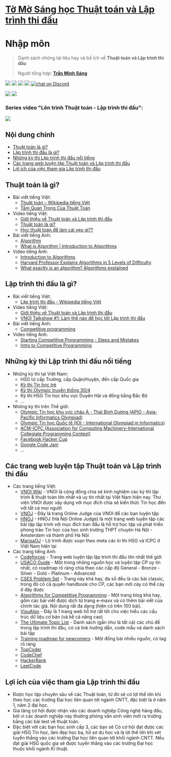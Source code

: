 # [Tờ Mờ Sáng học Thuật toán và Lập trình thi đấu](/README.md)

# Nhập môn

> Danh sách những tài liệu hay và bổ ích về **Thuật toán và Lập trình thi đấu**
> 
> Người tổng hợp: **[Trần Minh Sáng](https://www.facebook.com/sangtran.04/)**

<p align="left">
  <a href="#"><img src="https://img.shields.io/endpoint?url=https%3A%2F%2Fhits.dwyl.com%2Ftmsanghoclaptrinh%2Ftmsang-hoc-thuat-toan.json&label=visitors&color=blue"></a>
  <a href="https://github.com/tmsanghoclaptrinh"><img src="https://img.shields.io/badge/author-tmsanghoclaptrinh-41454A?logo=github&labelColor=grey"></a>
  <a href="https://facebook.com/clb.it.ngoctao"><img src="https://img.shields.io/badge/facebook-clb.it.ngoctao-41454A?logo=facebook&logoColor=white&labelColor=blue"></a>
  <a href="https://www.youtube.com/@tmsanghoclaptrinh"><img src="https://img.shields.io/badge/youtube-tmsanghoclaptrinh-41454A?logo=youtube&logoColor=white&labelColor=red"></a>
  <a href="https://discord.gg/ajXr5kRKkk">
        <img src="https://img.shields.io/discord/994125923819458590?logo=discord&logoColor=white&labelColor=5865F2&color=green" alt="chat on Discord">
  </a>
</p>
<p align="left">
  <a href="https://tmsanghoclaptrinh.com"><img src="https://img.shields.io/badge/blog-tmsanghoclaptrinh.com-white"></a>
  <a href="https://dev.to/tmsanghoclaptrinh"><img src="https://img.shields.io/badge/dev.to-tmsanghoclaptrinh-white"></a>
</p>

### Series video "Lên trình Thuật toán - Lập trình thi đấu": 

[![](https://markdown-videos-api.jorgenkh.no/youtube/AgwnOQbJVvU)](https://www.youtube.com/watch?v=AgwnOQbJVvU&list=PLqfkD788zZGCjhbJsmyhInVAhHBSV8Gqg&index=1)

## Nội dung chính

- [Thuật toán là gì?](#thuật-toán-là-gì)
- [Lập trình thi đấu là gì?](#lập-trình-thi-đấu-là-gì)
- [Những kỳ thi Lập trình thi đấu nổi tiếng](#những-kỳ-thi-lập-trình-thi-đấu-nổi-tiếng)
- [Các trang web luyện tập Thuật toán và Lập trình thi đấu](#các-trang-web-luyện-tập-thuật-toán-và-lập-trình-thi-đấu)
- [Lợi ích của việc tham gia Lập trình thi đấu](#lợi-ích-của-việc-tham-gia-lập-trình-thi-đấu)

## Thuật toán là gì?

- Bài viết tiếng Việt:
    - [Thuật toán – Wikipedia tiếng Việt](https://vi.wikipedia.org/wiki/Thu%E1%BA%ADt_to%C3%A1n)
    - [Tầm Quan Trọng Của Thuật Toán](https://wiki.vnoi.info/translate/topcoder/The-Importance-of-Algorithm)
- Video tiếng Việt:
    - [Giới thiệu về Thuật toán và Lập trình thi đấu](https://www.youtube.com/watch?v=AgwnOQbJVvU&list=PLqfkD788zZGCjhbJsmyhInVAhHBSV8Gqg&index=1)
    - [Thuật toán là gì?](https://www.youtube.com/watch?v=2ENmRL7pTSg)
    - [Học thuật toán để làm cái vẹo gì??](https://www.youtube.com/watch?v=v1OzKljVHtc)
- Bài viết tiếng Anh:
    - [Algorithm](https://en.wikipedia.org/wiki/Algorithm)
    - [What is Algorithm | Introduction to Algorithms](https://www.geeksforgeeks.org/introduction-to-algorithms/)
- Video tiếng Anh:
    - [Introduction to Algorithms](https://www.youtube.com/watch?v=0IAPZzGSbME)
    - [Harvard Professor Explains Algorithms in 5 Levels of Difficulty](https://www.youtube.com/watch?v=fkIvmfqX-t0)
    - [What exactly is an algorithm? Algorithms explained](https://www.youtube.com/watch?v=ZnBF2GeAKbo)


## Lập trình thi đấu là gì?

- Bài viết tiếng Việt:
    - [Lập trình thi đấu - Wikipedia tiếng Việt](https://vi.wikipedia.org/wiki/L%E1%BA%ADp_tr%C3%ACnh_thi_%C4%91%E1%BA%A5u)
- Video tiếng Việt:
    - [Giới thiệu về Thuật toán và Lập trình thi đấu](https://www.youtube.com/watch?v=AgwnOQbJVvU&list=PLqfkD788zZGCjhbJsmyhInVAhHBSV8Gqg&index=1)
    - [VNOI Talkshow #1: Làm thế nào để học tốt Lập trình thi đấu](https://www.youtube.com/watch?v=EPKHm5jrU4o)
- Bài viết tiếng Anh:
    - [Competitive programming](https://en.wikipedia.org/wiki/Competitive_programming)
- Video tiếng Anh:
    - [Starting Competitive Programming - Steps and Mistakes](https://www.youtube.com/watch?v=bVKHRtafgPc)
    - [Intro to Competitive Programming](https://www.youtube.com/watch?v=tZ5FBBnHfm4)

## Những kỳ thi Lập trình thi đấu nổi tiếng

- Những kỳ thi tại Việt Nam:
    - HSG từ cấp Trường, cấp Quận/Huyện, đến cấp Quốc gia
    - [Kỳ thi Tin học trẻ](https://tinhoctre.vn/)
    - [Kỳ thi Olympic truyền thống 30/4](https://vi.wikipedia.org/wiki/Cu%E1%BB%99c_thi_Olympic_truy%E1%BB%81n_th%E1%BB%91ng_30_th%C3%A1ng_4)
    - Kỳ thi HSG Tin học khu vực Duyên Hải và đồng bằng Bắc Bộ
    - ...
- Những kỳ thi trên Thế giới:
    - [Olympic Tin học khu vực châu Á - Thái Bình Dương (APIO - Asia-Pacific Informatics Olympiad)](https://apio2024.org/home)
    - [Olympic Tin học Quốc tế (IOI - International Olympiad in Informatics)](https://ioinformatics.org/)
    - [ACM-ICPC (Association for Computing Machinery-International Collegiate Programming Contest)](https://icpc.global/)
    - [Facebook Hacker Cup](https://www.facebook.com/codingcompetitions/hacker-cup)
    - [Google Code Jam](https://codingcompetitionsonair.withgoogle.com/)
    - ...

## Các trang web luyện tập Thuật toán và Lập trình thi đấu

- Các trang tiếng Việt:
    - [VNOI Wiki](https://wiki.vnoi.info/) - VNOI là cộng đồng chia sẻ kinh nghiệm các kỳ thi lập trình & thuật toán lớn nhất và uy tín nhất tại Việt Nam hiện nay. Thư viện VNOI được xây dựng với mục đích chia sẻ kiến thức Tin học đến với tất cả mọi người
    - [VNOJ](https://oj.vnoi.info/) - Đây là trang Online Judge của VNOI để các bạn luyện tập
    - [HNOJ](https://hnoj.edu.vn/) - HNOJ (Hà Nội Online Judge) là một trang web luyện tập các bài tập lập trình với mục đích ban đầu là hỗ trợ học tập và phát triển phong trào Tin học của học sinh trường THPT chuyên Hà Nội - Amsterdam và thành phố Hà Nội
    - [MarisaOJ](https://marisaoj.com/) - Lộ trình được soạn theo meta các kì thi HSG và ICPC ở Việt Nam hiện tại
- Các trang tiếng Anh:
    - [Codeforces](https://codeforces.com/) - Trang web luyện tập lập trình thi đấu lớn nhất thế giới
    - [USACO Guide](https://usaco.guide/) - Một trong những nguồn học và luyện tập CP uy tín nhất, có roadmap rõ ràng chia theo các cấp độ General - Bronze - Silver - Gold - Platinum - Advanced
    - [CSES Problem Set](https://cses.fi/problemset/) - Trang này khá hay, đa số đều là các bài classic, trong đó có cả quyển handbook cho CP, các bạn mới cày có thể cày ở đây được
    - [Algorithms for Competitive Programming](https://cp-algorithms.com/) - Một trang blog khá hay, gồm các bài viết được dịch từ trang e-maxx và có thêm bài viết của chính tác giả. Nội dung rất đa dạng (hiện có trên 100 bài).
    - [VisuAlgo](https://visualgo.net/en) - Đây là 1 trang web hỗ trợ rất tốt cho việc hiểu các cấu trúc dữ liệu cơ bản (và kể cả nâng cao)
    - [The Ultimate Topic List](https://codeforces.com/blog/entry/95106) - Danh sách (gần như là tất cả) các chủ đề trong lập trình thi đấu, có cả link hướng dẫn, code mẫu và danh sách bài tập
    - [Training roadmap for newcomers](https://codeforces.com/blog/entry/65133) - Một đống bài nhiều nguồn, có tag rõ ràng
    - [TopCoder](https://www.topcoder.com/tc?module=AlgoRank)
    - [CodeChef](https://www.codechef.com/contests)
    - [HackerRank](https://www.hackerrank.com/contests)
    - [LeetCode](https://leetcode.com/problemset/)

## Lợi ích của việc tham gia Lập trình thi đấu

- Được học tập chuyên sâu về các Thuật toán, từ đó sẽ có lợi thế lớn khi theo học các trường Đại học liên quan tới ngành CNTT, đặc biệt là ở năm 1, năm 2 đại học.
- Gia tăng cơ hội được nhận vào các doanh nghiệp Công nghệ hàng đầu, bởi vì các doanh nghiệp này thường phỏng vấn sinh viên mới ra trường bằng các bài test về thuật toán.
- Đặc biệt với các bạn học sinh cấp 3, các bạn sẽ Có cơ hội đạt được các giải HSG Tin học, làm đẹp học bạ, hồ sơ du học và là lợi thế lớn khi xét tuyển thẳng vào các trường Đại học liên quan tới khối ngành CNTT. Nếu đạt giải HSG quốc gia sẽ được tuyển thẳng vào các trường Đại học thuộc khối ngành Kĩ thuật.